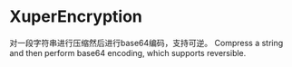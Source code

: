 # XuperEncryption
对一段字符串进行压缩然后进行base64编码，支持可逆。
Compress a string and then perform base64 encoding, which supports reversible.
